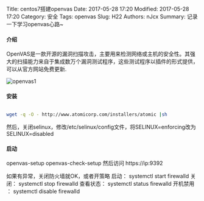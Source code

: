 Title: centos7搭建openvas 
Date: 2017-05-28 17:20
Modified: 2017-05-28 17:20
Category: 安全
Tags: openvas
Slug: H22
Authors: nJcx
Summary: 记录一下学习openvas心路~


#### 介绍
OpenVAS是一款开源的漏洞扫描攻击，主要用来检测网络或主机的安全性。其强大的扫描能力来自于集成数万个漏洞测试程序，这些测试程序以插件的形式提供，可以从官方网站免费更新.

![openvas1](../images/openvas1.jpg)

#### 安装

```bash

wget -q -O - http://www.atomicorp.com/installers/atomic |sh

```
然后，关闭selinux，修改/etc/selinux/config文件，将SELINUX=enforcing改为SELINUX=disabled

#### 启动

openvas-setup
openvas-check-setup
然后访问 https://ip:9392

如果有异常，关闭防火墙就OK，或者开策略
启动： systemctl start firewalld
关闭： systemctl stop firewalld
查看状态： systemctl status firewalld 
开机禁用  ： systemctl disable firewalld
